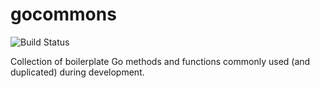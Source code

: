 # gocommons

![Build Status](https://github.com/zamariola/gocommons/workflows/Go/badge.svg)

Collection of boilerplate Go methods and functions commonly used (and duplicated) during development.
